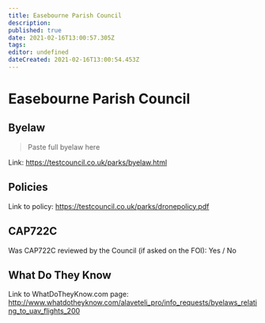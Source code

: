 ```yaml
---
title: Easebourne Parish Council
description: 
published: true
date: 2021-02-16T13:00:57.305Z
tags: 
editor: undefined
dateCreated: 2021-02-16T13:00:54.453Z
---
```


# Easebourne Parish Council


## Byelaw
> Paste full byelaw here

Link:
https://testcouncil.co.uk/parks/byelaw.html

## Policies
Link to policy:
https://testcouncil.co.uk/parks/dronepolicy.pdf

## CAP722C

Was CAP722C reviewed by the Council (if asked on the FOI): Yes / No

## What Do They Know

Link to WhatDoTheyKnow.com page:
http://www.whatdotheyknow.com/alaveteli_pro/info_requests/byelaws_relating_to_uav_flights_200

